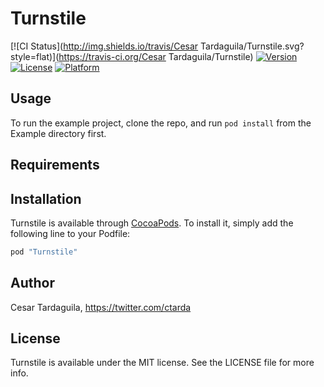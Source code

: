 # Turnstile

[![CI Status](http://img.shields.io/travis/Cesar Tardaguila/Turnstile.svg?style=flat)](https://travis-ci.org/Cesar Tardaguila/Turnstile)
[![Version](https://img.shields.io/cocoapods/v/Turnstile.svg?style=flat)](http://cocoapods.org/pods/Turnstile)
[![License](https://img.shields.io/cocoapods/l/Turnstile.svg?style=flat)](http://cocoapods.org/pods/Turnstile)
[![Platform](https://img.shields.io/cocoapods/p/Turnstile.svg?style=flat)](http://cocoapods.org/pods/Turnstile)

## Usage

To run the example project, clone the repo, and run `pod install` from the Example directory first.

## Requirements

## Installation

Turnstile is available through [CocoaPods](http://cocoapods.org). To install
it, simply add the following line to your Podfile:

```ruby
pod "Turnstile"
```

## Author

Cesar Tardaguila, https://twitter.com/ctarda

## License

Turnstile is available under the MIT license. See the LICENSE file for more info.
